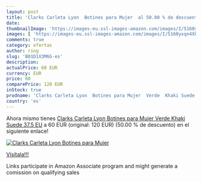 ```yaml
---
layout: post
title: 'Clarks Carleta Lyon  Botines para Mujer  al 50.00 % de descuento'
date: 
thumbnailImage: 'https://images-eu.ssl-images-amazon.com/images/I/5160yxqn4XL._SL200_.jpg'
images: [ 'https://images-eu.ssl-images-amazon.com/images/I/5160yxqn4XL._SL200_.jpg' ]
comments: true
category: ofertas
author: ring
slug: 'B01D1X3M6G-es'
description:
actualPrice: 60 EUR
currency: EUR
price: 60
comparePrice: 120 EUR
inStock: true
prodname: 'Clarks Carleta Lyon  Botines para Mujer  Verde  Khaki Suede   37.5 EU'
country: 'es'
---
```


Ahora mismo tienes [Clarks Carleta Lyon  Botines para Mujer  Verde  Khaki Suede   37.5 EU](https://www.amazon.es/dp/B01D1X3M6G/?tag=tolees-21) a 60 EUR (original: 120 EUR) (50.00 %  de descuento) en el siguiente enlace!

[![Clarks Carleta Lyon  Botines para Mujer ](https://images-eu.ssl-images-amazon.com/images/I/5160yxqn4XL._SL200_.jpg)](https://www.amazon.es/dp/B01D1X3M6G/?tag=tolees-21)

[Visítala!!!](https://www.amazon.es/dp/B01D1X3M6G/?tag=tolees-21)

Links participate in Amazon Associate program and might generate a comission on qualifying sales
